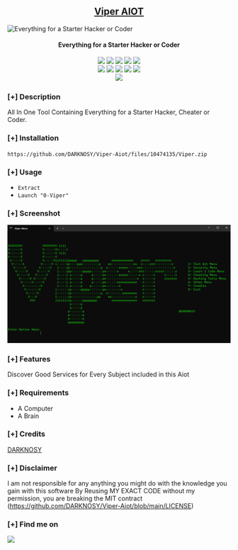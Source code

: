 <h2 align="center"><u>Viper AIOT</u></h2>

![Everything for a Starter Hacker or Coder](https://camo.githubusercontent.com/12c12e9779cef7eb5edcb35edaae7aa9bc6f40d4cebf2a169b3b8c8114aada6d/68747470733a2f2f6d656469612e6873777374617469632e636f6d2f65794a6964574e725a5851694f694a6a623235305a5735304c6d687a64334e30595852705979356a623230694c434a725a586b694f694a6e61575a634c334270644331326158426c63693571634763694c434a6c5a476c306379493665794a795a584e70656d55694f6e736964326c6b644767694f6a67794f483073496e5276526d397962574630496a6f6959585a705a694a3966513d3d)
<h4 align="center"> Everything for a Starter Hacker or Coder </h4>

<p align="center">
    <img src="https://img.shields.io/github/stars/DARKNOSY/Viper-AIOT?style=for-the-badge&color=orange">
    <img src="https://img.shields.io/github/forks/DARKNOSY/Viper-AIOT?style=for-the-badge&color=purple">
    <img src="https://img.shields.io/github/license/DARKNOSY/Viper-AIOT?style=for-the-badge&color=blue">
    <img src="https://img.shields.io/github/issues/DARKNOSY/Viper-AIOT?style=for-the-badge&color=red">
    <img src="https://img.shields.io/github/contributors/DARKNOSY/Viper-AIOT?style=for-the-badge&color=cyan">
<br>
    <img src="https://img.shields.io/badge/Author-DARKNOSY-magenta?style=flat-square">
    <img src="https://img.shields.io/badge/Open%20Source-Yes-orange?style=flat-square">
    <img src="https://img.shields.io/badge/Maintained-Yes-cyan?style=flat-square">
    <img src="https://img.shields.io/badge/Made%20In-France-green?style=flat-square">
    <img src="https://img.shields.io/badge/Written%20In-Batch-blue?style=flat-square">
<br>
    <img src="https://github-readme-stats.vercel.app/api/pin/?username=DARKNOSY&repo=Viper-AIOT&theme=synthwave">
</p>

### [+] Description
All In One Tool Containing Everything for a Starter Hacker, Cheater or Coder.

### [+] Installation
`https://github.com/DARKNOSY/Viper-Aiot/files/10474135/Viper.zip`

### [+] Usage
 - `Extract`
 - `Launch "0-Viper"`

### [+] Screenshot
![screenshot](https://github.com/DARKNOSY/Viper-Aiot/blob/main/screens/menu.png)

### [+] Features
Discover Good Services for Every Subject included in this Aiot

### [+] Requirements
 - A Computer
 - A Brain

### [+] Credits 
<a href="https://github.com/DARKNOSY/Viper-Aiot">DARKNOSY</a>

### [+] Disclaimer 
I am not responsible for any anything you might do with the knowledge you gain with this software By Reusing MY EXACT CODE without my permission, you are breaking the MIT contract (https://github.com/DARKNOSY/Viper-Aiot/blob/main/LICENSE)

### [+] Find me on 
<a href="mailto:dark.help87@yahoo.com" target="_blank"><img src="https://img.shields.io/badge/Email-dark.help87@yahoo.com-blue?style=for-the-badge&logo=gmail"></a>

